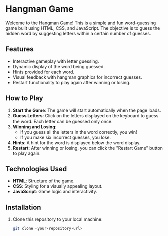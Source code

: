 # Hangman Game

Welcome to the Hangman Game! This is a simple and fun word-guessing game built using HTML, CSS, and JavaScript. The objective is to guess the hidden word by suggesting letters within a certain number of guesses.

## Features

- Interactive gameplay with letter guessing.
- Dynamic display of the word being guessed.
- Hints provided for each word.
- Visual feedback with hangman graphics for incorrect guesses.
- Restart functionality to play again after winning or losing.

## How to Play

1. **Start the Game**: The game will start automatically when the page loads.
2. **Guess Letters**: Click on the letters displayed on the keyboard to guess the word. Each letter can be guessed only once.
3. **Winning and Losing**:
   - If you guess all the letters in the word correctly, you win!
   - If you make six incorrect guesses, you lose.
4. **Hints**: A hint for the word is displayed below the word display.
5. **Restart**: After winning or losing, you can click the "Restart Game" button to play again.

## Technologies Used

- **HTML**: Structure of the game.
- **CSS**: Styling for a visually appealing layout.
- **JavaScript**: Game logic and interactivity.

## Installation

1. Clone this repository to your local machine:
   ```bash
   git clone <your-repository-url>
